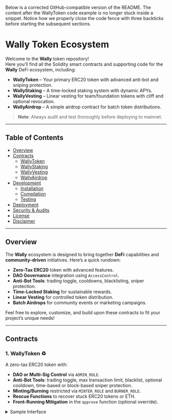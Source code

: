 Below is a corrected GitHub-compatible version of the README. The content after the WallyToken code example is no longer stuck inside a snippet. Notice how we properly close the code fence with three backticks before starting the subsequent sections.

# Wally Token Ecosystem

Welcome to the **Wally** token repository!  
Here you’ll find all the Solidity smart contracts and supporting code for the **Wally** DeFi ecosystem, including:

- **WallyToken** – Your primary ERC20 token with advanced anti-bot and sniping protection.  
- **WallyStaking** – A time-locked staking system with dynamic APYs.  
- **WallyVesting** – Linear vesting for team/foundation tokens with cliff and optional revocation.  
- **WallyAirdrop** – A simple airdrop contract for batch token distributions.

> **Note**: Always audit and test thoroughly before deploying to mainnet.  

---

## Table of Contents

- [Overview](#overview)  
- [Contracts](#contracts)  
  - [WallyToken](#1-wallytoken-)  
  - [WallyStaking](#2-wallystaking-)  
  - [WallyVesting](#3-wallyvesting-)  
  - [WallyAirdrop](#4-wallyairdrop-)  
- [Development](#development)  
  - [Installation](#installation)  
  - [Compilation](#compilation)  
  - [Testing](#testing)  
- [Deployment](#deployment)  
- [Security \& Audits](#security--audits)  
- [License](#license)  
- [Disclaimer](#disclaimer)  

---

## Overview

The **Wally** ecosystem is designed to bring together **DeFi** capabilities and **community-driven** initiatives. Here’s a quick rundown:

- **Zero-Tax ERC20** token with advanced features.  
- **DAO Governance** integration using `AccessControl`.  
- **Anti-Bot Tools**: trading toggle, cooldowns, blacklisting, sniper protection.  
- **Time-Locked Staking** for sustainable rewards.  
- **Linear Vesting** for controlled token distribution.  
- **Batch Airdrops** for community events or marketing campaigns.  

Feel free to explore, customize, and build upon these contracts to fit your project’s unique needs!  

---

## Contracts

### 1. WallyToken ♻️

A zero-tax ERC20 token with:

- **DAO or Multi-Sig Control** via `ADMIN_ROLE`.  
- **Anti-Bot Tools**: trading toggle, max transaction limit, blacklist, optional cooldown, time-based or block-based sniper protection.  
- **Minting/Burning** restricted via `MINTER_ROLE` and `BURNER_ROLE`.  
- **Rescue Functions** to recover stuck ERC20 tokens or ETH.  
- **Front-Running Mitigation** in the `approve` function (optional override).

<details>
<summary>Sample Interface</summary>

```solidity
contract WallyToken is ERC20, AccessControl {
    constructor(address _router) ERC20("Wally Token", "TWG") {
        // ...
    }
    function setTradingEnabled(bool _enabled) external onlyRole(ADMIN_ROLE) { ... }
    // ...
}

</details>
```

2. WallyStaking 💰

A staking contract with:
	•	Multiple Lock Durations (3, 6, or 12 months).
	•	Simple APY Calculation (reward = principal * APY * time).
	•	Time-Locked Withdrawals ensuring fairness and reducing volatility.
	•	Admin Control to set APYs, rescue leftover tokens, etc.

Stakers deposit WallyToken into WallyStaking and later withdraw both principal + rewards.

3. WallyVesting ⏰

For distributing tokens over time:
	•	Linear Vesting: Tokens release continuously between start and start + duration.
	•	Cliff: No tokens released before the cliff time.
	•	Revocable by an admin, returning unvested tokens back to the DAO.
	•	Per-Beneficiary Deployment: Typically one vesting contract per recipient.

Great for team allocations, partner distributions, or lockups.

4. WallyAirdrop 🎁

For batch distributing tokens:
	•	Single Transaction to a list of recipients.
	•	Prefunded with tokens by the admin.
	•	Rescue function to retrieve leftover tokens if needed.

Perfect for community rewards, event giveaways, or marketing campaigns.

Development

Installation
	1.	Clone the repository:

git clone https://github.com/YOUR_ORG/wally-token.git
cd wally-token


	2.	Install dependencies (e.g., Foundry or Hardhat):

# Using Foundry
forge install

# OR using NPM for Hardhat
npm install


	3.	Configure your hardhat.config.js, foundry.toml, or relevant config files.

Compilation
	•	Hardhat:

npx hardhat compile


	•	Foundry:

forge build

Testing
	•	Hardhat (JavaScript/TypeScript tests):

npx hardhat test


	•	Foundry (Solidity tests):

forge test



Explore the test/ directory for sample tests covering each contract.
Make sure you have a local node or test environment running if needed.

Deployment
	1.	Deploy WallyToken by passing the Uniswap Router address in the constructor.
	2.	Grant Roles (ADMIN_ROLE, MINTER_ROLE, BURNER_ROLE) to your DAO or multi-sig.
	3.	(Optional) Deploy WallyStaking and fund it with tokens to cover reward payouts.
	4.	(Optional) Deploy WallyVesting for each beneficiary/team member, then transfer allocated tokens to each vesting contract.
	5.	(Optional) Deploy WallyAirdrop and pre-fund it for batch distributions.

Always verify addresses and calls on testnets (e.g., Goerli, Sepolia) before mainnet deployment.

Security & Audits 🔒
	•	Third-Party Audits are highly recommended for all production code.
	•	Role Management: The ADMIN_ROLE has significant power (mint, burn, toggle trading, blacklist, etc.), so store this in a multi-sig or a DAO.
	•	Anti-Bot features: Thoroughly test your trading toggle, blacklisting, and cooldown logic to ensure a smooth launch.

License

All contracts are released under the MIT License. See LICENSE for details.

Disclaimer

These contracts are provided “as is.”
No warranties or guarantees are offered regarding their security or correctness.
Always audit, test, and review thoroughly before mainnet deployment.
The repository owners are not liable for any damages or losses arising from usage of this code.

Enjoy building with Wally! 🚀✨
